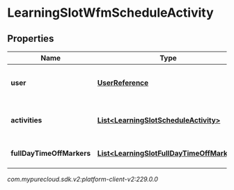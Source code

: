 # LearningSlotWfmScheduleActivity


## Properties

| Name | Type | Description | Notes |
| ------------ | ------------- | ------------- | ------------- |
| **user** | [**UserReference**](UserReference) | User that the schedule is for |  [optional] |
| **activities** | [**List&lt;LearningSlotScheduleActivity&gt;**](LearningSlotScheduleActivity) | List of user's scheduled activities |  [optional] |
| **fullDayTimeOffMarkers** | [**List&lt;LearningSlotFullDayTimeOffMarker&gt;**](LearningSlotFullDayTimeOffMarker) | List of user's days off |  [optional] |




_com.mypurecloud.sdk.v2:platform-client-v2:229.0.0_
